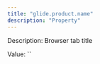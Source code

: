 ```yaml
---
title: "glide.product.name"
description: "Property"
---
```


Description: Browser tab title

Value: ``